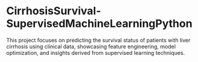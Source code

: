 # CirrhosisSurvival-SupervisedMachineLearningPython
This project focuses on predicting the survival status of patients with liver cirrhosis using clinical data, showcasing feature engineering, model optimization, and insights derived from supervised learning techniques.

